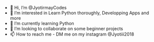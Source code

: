 - 👋 Hi, I’m @JyotirmayCodes
- 👀 I’m interested in Learn Python thoroughly, Developping Apps and more
- 🌱 I’m currently learning Python
- 💞️ I’m looking to collaborate on some beginner projects
- 📫 How to reach me - DM me on my instagram @Jyotiii2018

<!---
JyotirmayCodes/JyotirmayCodes is a ✨ special ✨ repository because its `README.md` (this file) appears on your GitHub profile.
You can click the Preview link to take a look at your changes.
--->
